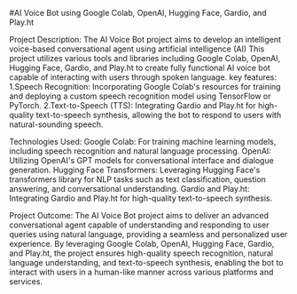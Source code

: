 #AI Voice Bot using Google Colab, OpenAI, Hugging Face, Gardio, and Play.ht


Project Description:
      The AI Voice Bot project aims to develop an intelligent voice-based conversational agent using artificial intelligence (AI) 
      This project utilizes various tools and libraries including Google Colab, OpenAI, Hugging Face, Gardio, and Play.ht to create 
      fully functional AI voice bot capable of interacting with users through spoken language.
key features:
      1.Speech Recognition: Incorporating Google Colab's resources for training and deploying a custom speech recognition model using TensorFlow or PyTorch.
      2.Text-to-Speech (TTS): Integrating Gardio and Play.ht for high-quality text-to-speech synthesis, allowing the bot to respond to users with natural-sounding speech.
      
Technologies Used:
      Google Colab: For training machine learning models, including speech recognition and natural language processing.
      OpenAI: Utilizing OpenAI's GPT models for conversational interface and dialogue generation.
      Hugging Face Transformers: Leveraging Hugging Face's transformers library for NLP tasks such as text classification, question answering, and conversational understanding.
      Gardio and Play.ht: Integrating Gardio and Play.ht for high-quality text-to-speech synthesis.

Project Outcome:
      The AI Voice Bot project aims to deliver an advanced conversational agent capable of understanding and responding to user queries using natural language,
      providing a seamless and personalized user experience. By leveraging Google Colab, OpenAI, Hugging Face, Gardio, and Play.ht, the project ensures high-quality speech 
      recognition, natural language understanding, and text-to-speech synthesis, enabling the bot to interact with users in a human-like manner across various platforms and services.
